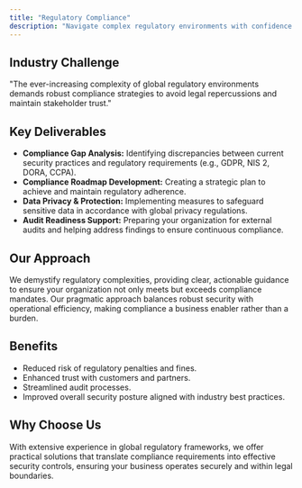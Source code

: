 ```yaml
---
title: "Regulatory Compliance"
description: "Navigate complex regulatory environments with confidence."
---
```

## Industry Challenge
"The ever-increasing complexity of global regulatory environments demands robust compliance strategies to avoid legal repercussions and maintain stakeholder trust."

## Key Deliverables

*   **Compliance Gap Analysis:** Identifying discrepancies between current security practices and regulatory requirements (e.g., GDPR, NIS 2, DORA, CCPA).
*   **Compliance Roadmap Development:** Creating a strategic plan to achieve and maintain regulatory adherence.
*   **Data Privacy & Protection:** Implementing measures to safeguard sensitive data in accordance with global privacy regulations.
*   **Audit Readiness Support:** Preparing your organization for external audits and helping address findings to ensure continuous compliance.

## Our Approach

We demystify regulatory complexities, providing clear, actionable guidance to ensure your organization not only meets but exceeds compliance mandates. Our pragmatic approach balances robust security with operational efficiency, making compliance a business enabler rather than a burden.

## Benefits

*   Reduced risk of regulatory penalties and fines.
*   Enhanced trust with customers and partners.
*   Streamlined audit processes.
*   Improved overall security posture aligned with industry best practices.

## Why Choose Us

With extensive experience in global regulatory frameworks, we offer practical solutions that translate compliance requirements into effective security controls, ensuring your business operates securely and within legal boundaries.